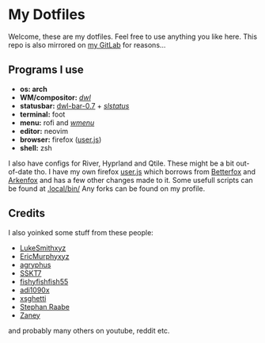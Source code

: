 # My Dotfiles

Welcome, these are my dotfiles. Feel free to use anything you like here.
This repo is also mirrored on [my GitLab] for reasons...

## Programs I use

- **os: arch**
- **WM/compositor:** *[dwl]*
- **statusbar:** [dwl-bar-0.7] + *[slstatus]*
- **terminal:** foot
- **menu:** rofi and *[wmenu]*
- **editor:** neovim
- **browser:** firefox ([user.js])
- **shell:** zsh

I also have configs for River, Hyprland and Qtile. These might be a bit out-of-date tho.
I have my own firefox [user.js] which borrows from [Betterfox] and [Arkenfox] and has a few other changes made to it.
Some usefull scripts can be found at [.local/bin/]
Any forks can be found on my profile.

## Credits

I also yoinked some stuff from these people:

- [LukeSmithxyz](https://github.com/LukeSmithxyz)
- [EricMurphyxyz](https://github.com/ericmurphyxyz)
- [agryphus](https://github.com/agryphus)
- [SSKT7](https://github.com/SSKT7)
- [fishyfishfish55](https://github.com/fishyfishfish55)
- [adi1090x](https://github.com/adi1090x)
- [xsghetti](https://github.com/xsghetti)
- [Stephan Raabe](https://gitlab.com/stephan.raabe)
- [Zaney](https://gitlab.com/Zaney)

and probably many others on youtube, reddit etc.

[my Gitlab]: https://gitlab.com/vmkxyz/dotfiles/
[dwl]: https://github.com/vmkxyz/dwl/
[dwl-bar-0.7]: https://codeberg.org/dwl/dwl-patches/src/branch/main/patches/bar/
[slstatus]: https://github.com/vmkxyz/slstatus/
[wmenu]: https://github.com/vmkxyz/wmenu/
[user.js]: .config/firefox/user.js
[Betterfox]: https://github.com/yokoffing/Betterfox/
[Arkenfox]: https://github.com/arkenfox/user.js/
[.local/bin/]: .local/bin/

[LukeSmithxyz]: https://github.com/LukeSmithxyz
[EricMurphyxyz]: https://github.com/ericmurphyxyz
[agryphus]: https://github.com/agryphus
[SSKT7]: https://github.com/SSKT7
[fishyfishfish55]: https://github.com/fishyfishfish55
[adi1090x]: https://github.com/adi1090x
[xsghetti]: https://github.com/xsghetti
[Stephan Raabe]: https://gitlab.com/stephan.raabe
[Zaney]: https://gitlab.com/Zaney
